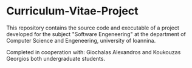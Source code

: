 # Curriculum-Vitae-Project
This repository contains the source code and executable  of a project developed for the subject "Software Engeneering"
at the department of Computer Science and Engeneering, university of Ioannina.

Completed in cooperation with: Giochalas Alexandros and Koukouzas Georgios both undergraduate students.
